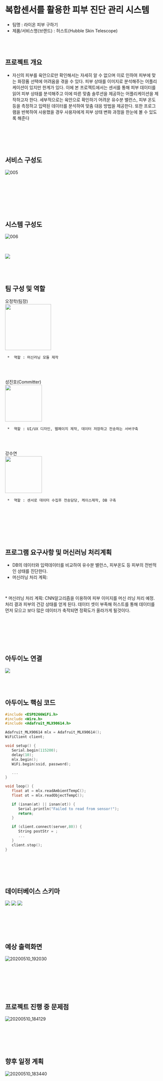 # 복합센서를 활용한 피부 진단 관리 시스템
   * 팀명 : 라이온 피부 구하기 
   * 제품/서비스명(브랜드) : 허스트(Hubble Skin Telescope)
    
   <br/>
   <br/> 
    
    
프로젝트 개요
---  
   * 자신의 피부를 육안으로만 확인해서는 자세히 알 수 없으며
이로 인하여 피부에 맞는 화장품 선택에 어려움을 겪을 수 있다.
피부 상태를 이미지로 분석해주는 어플리케이션이 있지만 한계가 있다.
이에 본 프로젝트에서는 센서를 통해 피부 데이터를 읽어 피부 상태를 분석해주고
이에 따른 맞춤 솔루션을 제공하는 어플리케이션을 제작하고자 한다.
세부적으로는 육안으로 확인하기 어려운 유수분 밸런스, 피부 온도 등을 측정하고
입력된 데이터를 분석하여 맞춤 대응 방법을 제공한다.
또한 프로그램을 반복하여 사용했을 경우 사용자에게 피부 상태 변화 과정을 한눈에 볼 수 있도록 해준다
   <br/>  
   <br/> 
   <br/>  
   <br/> 

  
  
서비스 구성도
---
![005](https://user-images.githubusercontent.com/57625947/81494708-e7a90000-92e5-11ea-8ab2-33f7b52f2359.png)
  
<br/>
   <br/>  
   <br/>   
 <br/> 
 <br/>
<br/>


시스템 구성도
---
![006](https://user-images.githubusercontent.com/57625947/81494913-589ce780-92e7-11ea-9653-7881babda1b2.png)


 <br/> 
 <br/> 
<img src="img/diagram.png">

  <br/> 
  <br/> 
<br/>
<br/>



팀 구성 및 역할
---  
  
  
오정학(팀장)
   <br/>
<img src="https://user-images.githubusercontent.com/57625947/79041832-df4d9e80-7c2d-11ea-9a01-7f89f9e6ab30.png" width="150">
```
 *  역할 : 머신러닝 모듈 제작
```

   <br/>  
   <br/>     
   
성진호(Committer)
   <br/>
<img src="https://user-images.githubusercontent.com/57625947/79041833-e1aff880-7c2d-11ea-97cf-d7749775f55c.png" width="120">
```
 *  역할 : UI/UX 디자인, 웹페이지 제작, 데이터 저장하고 전송하는 서버구축 
```

   <br/>  
   <br/>

강수연
   <br/>
<img src="https://user-images.githubusercontent.com/57625947/79041836-e4125280-7c2d-11ea-9ec5-28617e53fd63.jpg" width="120">
```
 *  역할 : 센서로 데이터 수집후 전송담당, 케이스제작, DB 구축 
```
   <br/>  
   <br/>  
   <br/>  
   <br/> 

   <br/>  
   <br/>  



프로그램 요구사항 및 머신러닝 처리계획
---  
   * DB의 데이터와 입력데이터를 비교하여 유수분 밸런스, 피부온도 등 피부의 전반적인 상태를 진단한다.
   * 머신러닝 처리 계획:
   <br/> 
   <br/> 
* 머신러닝 처리 계획:
CNN알고리즘을 이용하여 피부 이미지를 머신 러닝 처리 예정. 
처리 결과 피부의 건강 상태를 얻게 된다. 데이터 셋이 부족해 허스트를 통해 데이터를 먼저 모으고 보다 많은 데이터가 축적되면 정확도가 올라가게 될것이다.
   <br/> 
   <br/>    <br/> 
   <br/> 
   <br/>    <br/> 
   <br/> 


아두이노 연결
---  
   <img src="img/wiring.png">
   <br/>
   <br/> 
      <br/> 
   <br/> 

아두이노 핵심 코드
---  
   ``` c
   #include <ESP8266WiFi.h>
   #include <Wire.h>
   #include <Adafruit_MLX90614.h>

   Adafruit_MLX90614 mlx = Adafruit_MLX90614();
   WiFiClient client;

   void setup() {
      Serial.begin(115200);
      delay(10);
      mlx.begin();  
      WiFi.begin(ssid, password);

      ...
   }

   void loop() {
      float at = mlx.readAmbientTempC();
      float ot = mlx.readObjectTempC();
  
      if (isnan(at) || isnan(ot)) {
         Serial.println("Failed to read from sensor!");
         return;
      }

      if (client.connect(server,80)) {
         String postStr = ;
         ...
      }
      client.stop(); 
   }
   ```
  
   <br/> 
   <br/>    <br/> 
   <br/> 
   
   
데이터베이스 스키마
---  
   <img src="img/user_table.png">
   <img src="img/skin_temp_table.png">
   <img src="img/skin_image_table.png">
   <br/>
   <br/> 
      <br/> 
   <br/> 
   <br/>
<br/>




예상 출력화면
---   
![20200510_192030](https://user-images.githubusercontent.com/57625947/81496552-69ebf100-92f3-11ea-93ad-aed1e2723911.png)   
<br/><br/>
<br/>
<br/>
<br/>
<br/>

   
프로젝트 진행 중 문제점
---  
![20200510_184129](https://user-images.githubusercontent.com/57625947/81495836-2478f500-92ee-11ea-8064-d5af45f71a1c.png)
<br/><br/>
<br/>
<br/>
<br/>
<br/>




향후 일정 계획
---     
![20200510_183440](https://user-images.githubusercontent.com/57625947/81495681-fba43000-92ec-11ea-898e-0f09fb844931.png)
  
